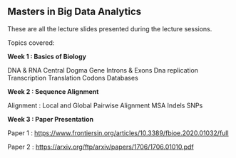 ## Masters in Big Data Analytics

These are all the lecture slides presented during the lecture sessions.

Topics covered:

**Week 1 : Basics of Biology**

DNA & RNA
Central Dogma
Gene
Introns & Exons
Dna replication
Transcription
Translation
Codons
Databases

**Week 2 : Sequence Alignment**

Alignment : Local and Global
Pairwise Alignment
MSA
Indels
SNPs

**Week 3 : Paper Presentation**

Paper 1 :
https://www.frontiersin.org/articles/10.3389/fbioe.2020.01032/full

Paper 2 :
https://arxiv.org/ftp/arxiv/papers/1706/1706.01010.pdf
